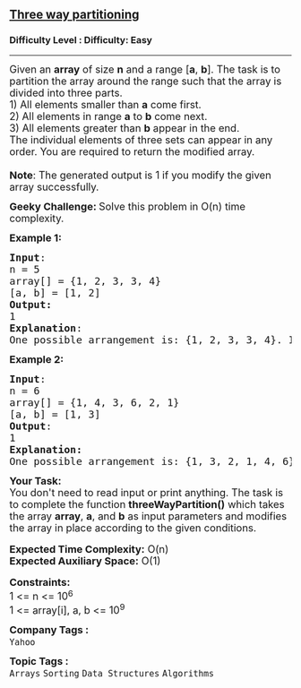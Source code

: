 <h2><a href="https://www.geeksforgeeks.org/problems/three-way-partitioning/1?page=1&sprint=94ade6723438d94ecf0c00c3937dad55&sortBy=submissions">Three way partitioning</a></h2><h3>Difficulty Level : Difficulty: Easy</h3><hr><div class="problems_problem_content__Xm_eO"><p><span style="font-size: 18px;">Given an <strong>array</strong> of size <strong>n</strong>&nbsp;and a range [<strong>a</strong>, <strong>b</strong>]. The task is to partition the array around the range such that the array is divided into three parts.<br>1) All elements smaller than <strong>a</strong> come first.<br>2) All elements in range <strong>a</strong> to <strong>b</strong> come next.<br>3) All elements greater than <strong>b</strong> appear in the end.<br>The individual elements of three sets can appear in any order. You are required to return the modified array.<br><br><strong>Note</strong>: The generated output is 1 if you modify the given array successfully.</span></p>
<p><strong><span style="font-size: 18px;">Geeky Challenge: </span></strong><span style="font-size: 18px;">Solve this problem in O(n) time complexity.</span></p>
<p><span style="font-size: 18px;"><strong>Example 1:</strong></span></p>
<pre><span style="font-size: 18px;"><strong>Input</strong>: 
n = 5
array[] = {1, 2, 3, 3, 4}
[a, b] = [1, 2]
<strong>Output:</strong> <br>1
<strong>Explanation</strong>: <br>One possible arrangement is: {1, 2, 3, 3, 4}. If you return a valid arrangement, output will be 1.</span>
</pre>
<p><span style="font-size: 18px;"><strong>Example 2:</strong></span></p>
<pre><span style="font-size: 18px;"><strong>Input</strong>: 
n = 6 
array[] = {1, 4, 3, 6, 2, 1}
[a, b] = [1, 3]
<strong>Output</strong>: <br>1
<strong>Explanation: <br></strong>One possible arrangement is: {1, 3, 2, 1, 4, 6}. If you return a valid arrangement, output will be 1.</span>
</pre>
<p><span style="font-size: 18px;"><strong>Your Task: </strong><br>You don't need to read input or print anything.&nbsp;The task is to complete the function <strong>threeWayPartition()</strong> which takes the array <strong>array</strong>,&nbsp;<strong>a</strong>, and <strong>b</strong> as input parameters and modifies the array in place according to the given conditions.</span><br><br><span style="font-size: 18px;"><strong>Expected Time Complexity:</strong>&nbsp;O(n)<br><strong>Expected Auxiliary Space:</strong> O(1)</span><br><br><span style="font-size: 18px;"><strong>Constraints:</strong></span><br><span style="font-size: 18px;">1 &lt;= n&nbsp;&lt;= 10</span><sup><span style="font-size: 15px;">6</span></sup><br><span style="font-size: 18px;">1 &lt;= array[i], a, b &lt;= 10<sup>9</sup></span></p></div><p><span style=font-size:18px><strong>Company Tags : </strong><br><code>Yahoo</code>&nbsp;<br><p><span style=font-size:18px><strong>Topic Tags : </strong><br><code>Arrays</code>&nbsp;<code>Sorting</code>&nbsp;<code>Data Structures</code>&nbsp;<code>Algorithms</code>&nbsp;